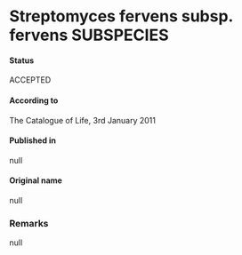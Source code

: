 Streptomyces fervens subsp. fervens SUBSPECIES
=======

#### Status
ACCEPTED

#### According to
The Catalogue of Life, 3rd January 2011

#### Published in
null

#### Original name
null

### Remarks
null